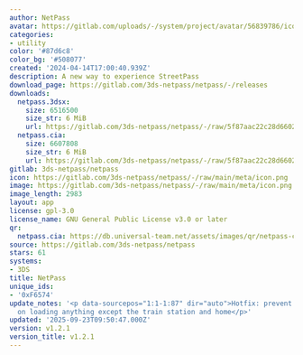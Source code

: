 ```yaml
---
author: NetPass
avatar: https://gitlab.com/uploads/-/system/project/avatar/56839786/icon.png
categories:
- utility
color: '#87d6c8'
color_bg: '#508077'
created: '2024-04-14T17:00:40.939Z'
description: A new way to experience StreetPass
download_page: https://gitlab.com/3ds-netpass/netpass/-/releases
downloads:
  netpass.3dsx:
    size: 6516500
    size_str: 6 MiB
    url: https://gitlab.com/3ds-netpass/netpass/-/raw/5f87aac22c28d66022b75c696e71c587816444c6/netpass.3dsx?inline=false
  netpass.cia:
    size: 6607808
    size_str: 6 MiB
    url: https://gitlab.com/3ds-netpass/netpass/-/raw/5f87aac22c28d66022b75c696e71c587816444c6/netpass.cia?inline=false
gitlab: 3ds-netpass/netpass
icon: https://gitlab.com/3ds-netpass/netpass/-/raw/main/meta/icon.png
image: https://gitlab.com/3ds-netpass/netpass/-/raw/main/meta/icon.png
image_length: 2983
layout: app
license: gpl-3.0
license_name: GNU General Public License v3.0 or later
qr:
  netpass.cia: https://db.universal-team.net/assets/images/qr/netpass-cia.png
source: https://gitlab.com/3ds-netpass/netpass
stars: 61
systems:
- 3DS
title: NetPass
unique_ids:
- '0xF6574'
update_notes: '<p data-sourcepos="1:1-1:87" dir="auto">Hotfix: prevent 3ds from crashing
  on loading anything except the train station and home</p>'
updated: '2025-09-23T09:50:47.000Z'
version: v1.2.1
version_title: v1.2.1
---
```

